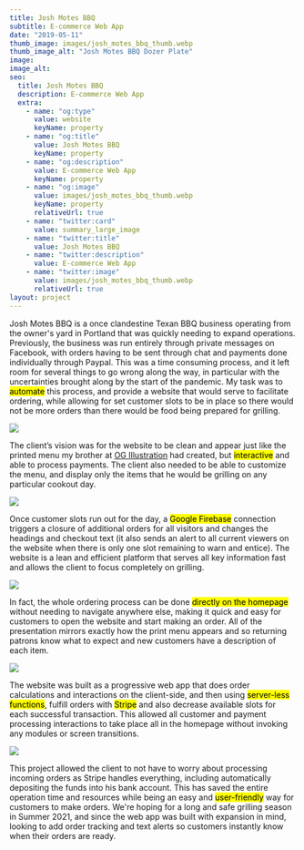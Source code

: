 ```yaml
---
title: Josh Motes BBQ
subtitle: E-commerce Web App
date: "2019-05-11"
thumb_image: images/josh_motes_bbq_thumb.webp
thumb_image_alt: "Josh Motes BBQ Dozer Plate"
image:
image_alt:
seo:
  title: Josh Motes BBQ
  description: E-commerce Web App
  extra:
    - name: "og:type"
      value: website
      keyName: property
    - name: "og:title"
      value: Josh Motes BBQ
      keyName: property
    - name: "og:description"
      value: E-commerce Web App
      keyName: property
    - name: "og:image"
      value: images/josh_motes_bbq_thumb.webp
      keyName: property
      relativeUrl: true
    - name: "twitter:card"
      value: summary_large_image
    - name: "twitter:title"
      value: Josh Motes BBQ
    - name: "twitter:description"
      value: E-commerce Web App
    - name: "twitter:image"
      value: images/josh_motes_bbq_thumb.webp
      relativeUrl: true
layout: project
---
```


Josh Motes BBQ is a once clandestine Texan BBQ business operating from the owner's yard in Portland that was quickly needing to expand operations. Previously, the business was run entirely through private messages on Facebook, with orders having to be sent through chat and payments done individually through Paypal. This was a time consuming process, and it left room for several things to go wrong along the way, in particular with the uncertainties brought along by the start of the pandemic. My task was to <mark>automate</mark> this process, and provide a website that would serve to facilitate ordering, while allowing for set customer slots to be in place so there would not be more orders than there would be food being prepared for grilling.

![](/images/josh_motes_bbq-wireframes.webp)

The client’s vision was for the website to be clean and appear just like the printed menu my brother at [OG Illustration](https://www.instagram.com/og.illustration/) had created, but <mark>interactive</mark> and able to process payments. The client also needed to be able to customize the menu, and display only the items that he would be grilling on any particular cookout day.

![](/images/josh_motes_bbq_5.webp)

Once customer slots run out for the day, a <mark>Google Firebase</mark> connection triggers a closure of additional orders for all visitors and changes the headings and checkout text (it also sends an alert to all current viewers on the website when there is only one slot remaining to warn and entice). The website is a lean and efficient platform that serves all key information fast and allows the client to focus completely on grilling.

![](/images/josh_motes_bbq_2.webp)

In fact, the whole ordering process can be done <mark>directly on the homepage</mark> without needing to navigate anywhere else, making it quick and easy for customers to open the website and start making an order. All of the presentation mirrors exactly how the print menu appears and so returning patrons know what to expect and new customers have a description of each item.

![](/images/josh_motes_bbq_3.webp)

The website was built as a progressive web app that does order calculations and interactions on the client-side, and then using <mark>server-less functions</mark>, fulfill orders with <mark>Stripe</mark> and also decrease available slots for each successful transaction. This allowed all customer and payment processing interactions to take place all in the homepage without invoking any modules or screen transitions.

![](/images/josh_motes_bbq_4.webp)

This project allowed the client to not have to worry about processing incoming orders as Stripe handles everything, including automatically depositing the funds into his bank account. This has saved the entire operation time and resources while being an easy and <mark>user-friendly</mark> way for customers to make orders. We're hoping for a long and safe grilling season in Summer 2021, and since the web app was built with expansion in mind, looking to add order tracking and text alerts so customers instantly know when their orders are ready.


